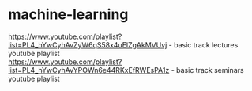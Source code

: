 # machine-learning

https://www.youtube.com/playlist?list=PL4_hYwCyhAvZyW6qS58x4uElZgAkMVUvj - basic track lectures youtube playlist  
https://www.youtube.com/playlist?list=PL4_hYwCyhAvYPOWn6e44RKxEfRWEsPA1z - basic track seminars youtube playlist  
